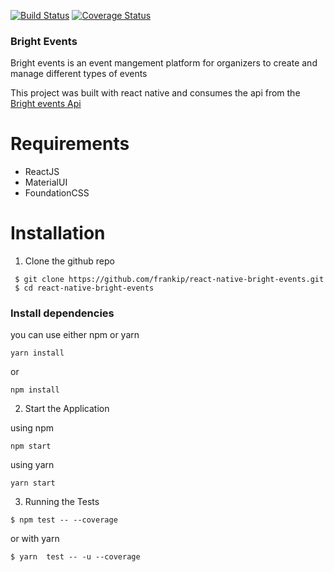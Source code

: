 
[![Build Status](https://travis-ci.org/frankip/react-native-bright-events.svg?branch=develop)](https://travis-ci.org/frankip/react-native-bright-events)
[![Coverage Status](https://coveralls.io/repos/github/frankip/react-native-bright-events/badge.svg?branch=master)](https://coveralls.io/github/frankip/react-native-bright-events?branch=master)
### Bright Events 

Bright events is an event mangement platform for organizers to create and manage different types of events 

This project was built with react native and consumes the api from the [Bright events Api ](https://eventsbright.herokuapp.com/api/events/)

# Requirements
* ReactJS
* MaterialUI
* FoundationCSS

# Installation

1. Clone the github repo 
```
 $ git clone https://github.com/frankip/react-native-bright-events.git
 $ cd react-native-bright-events
 ```
 ### Install dependencies 
 you can use either npm or yarn 
 ```
yarn install 
```
or 
```
npm install
```
2. Start the Application

using npm
```
npm start
```
using yarn
```
yarn start

````
3. Running the Tests

```
$ npm test -- --coverage
````
or with yarn 
```
$ yarn  test -- -u --coverage
````


